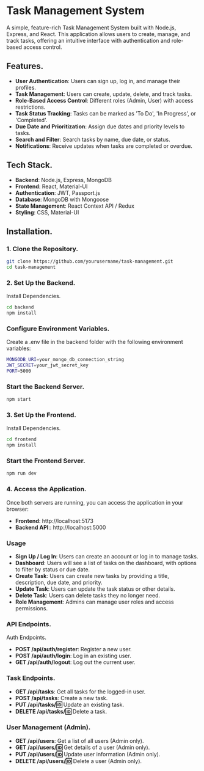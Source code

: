 # Task Management System

A simple, feature-rich Task Management System built with Node.js, Express, and React. This application allows users to create, manage, and track tasks, offering an intuitive interface with authentication and role-based access control.

## Features.

- **User Authentication**: Users can sign up, log in, and manage their profiles.
- **Task Management**: Users can create, update, delete, and track tasks.
- **Role-Based Access Control**: Different roles (Admin, User) with access restrictions.
- **Task Status Tracking**: Tasks can be marked as 'To Do', 'In Progress', or 'Completed'.
- **Due Date and Prioritization**: Assign due dates and priority levels to tasks.
- **Search and Filter**: Search tasks by name, due date, or status.
- **Notifications**: Receive updates when tasks are completed or overdue.

## Tech Stack.

- **Backend**: Node.js, Express, MongoDB
- **Frontend**: React, Material-UI
- **Authentication**: JWT, Passport.js
- **Database**: MongoDB with Mongoose
- **State Management**: React Context API / Redux
- **Styling**: CSS, Material-UI

## Installation.

### 1. Clone the Repository.

```bash
git clone https://github.com/yourusername/task-management.git
cd task-management
```
### 2. Set Up the Backend.
Install Dependencies.
```bash
cd backend
npm install
```
### Configure Environment Variables.
Create a .env file in the backend folder with the following environment variables:
```bash
MONGODB_URI=your_mongo_db_connection_string
JWT_SECRET=your_jwt_secret_key
PORT=5000
```
### Start the Backend Server.
```bash
npm start
```
### 3. Set Up the Frontend.
Install Dependencies.

```bash
cd frontend
npm install
```
### Start the Frontend Server.

```bash
npm run dev

```
### 4. Access the Application.
Once both servers are running, you can access the application in your browser:
- **Frontend**: http://localhost:5173
- **Backend API**:: http://localhost:5000
### Usage
- **Sign Up / Log In**: Users can create an account or log in to manage tasks.
- **Dashboard**: Users will see a list of tasks on the dashboard, with options to filter by status or due date.
- **Create Task**: Users can create new tasks by providing a title, description, due date, and priority.
- **Update Task**: Users can update the task status or other details.
- **Delete Task**: Users can delete tasks they no longer need.
- **Role Management**: Admins can manage user roles and access permissions.
### API Endpoints.
Auth Endpoints.
- **POST /api/auth/register**: Register a new user.
- **POST /api/auth/login**: Log in an existing user.
- **GET /api/auth/logout**: Log out the current user.
### Task Endpoints.
- **GET /api/tasks**: Get all tasks for the logged-in user.
- **POST /api/tasks**: Create a new task.
- **PUT /api/tasks/:id:** Update an existing task.
- **DELETE /api/tasks/:id:** Delete a task.
### User Management (Admin).
- **GET /api/users**: Get a list of all users (Admin only).
- **GET /api/users/:id:** Get details of a user (Admin only).
- **PUT /api/users/:id:** Update user information (Admin only).
- **DELETE /api/users/:id:** Delete a user (Admin only).

